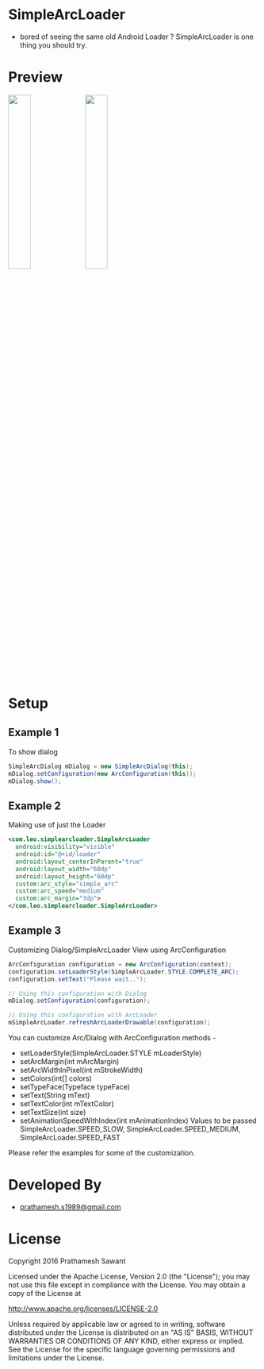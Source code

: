 # SimpleArcLoader
- bored of seeing the same old Android Loader ? SimpleArcLoader is one thing you should try. 

# Preview 
<img src="https://github.com/generic-leo/SimpleArcLoader/blob/master/preview/simplearcdialog_1.gif" width="30%">
<img src="https://github.com/generic-leo/SimpleArcLoader/blob/master/preview/simplearcdialog_2.gif" width="30%">

# Setup


## Example 1
To show dialog
```java
SimpleArcDialog mDialog = new SimpleArcDialog(this);
mDialog.setConfiguration(new ArcConfiguration(this));
mDialog.show();
```
## Example 2 
Making use of just the Loader
```xml
<com.leo.simplearcloader.SimpleArcLoader
  android:visibility="visible"
  android:id="@+id/loader"
  android:layout_centerInParent="true"
  android:layout_width="60dp"
  android:layout_height="60dp"
  custom:arc_style="simple_arc"
  custom:arc_speed="medium"
  custom:arc_margin="3dp">
</com.leo.simplearcloader.SimpleArcLoader>
```
## Example 3
Customizing Dialog/SimpleArcLoader View using ArcConfiguration 
```java
ArcConfiguration configuration = new ArcConfiguration(context);
configuration.setLoaderStyle(SimpleArcLoader.STYLE.COMPLETE_ARC);
configuration.setText("Please wait..");

// Using this configuration with Dialog 
mDialog.setConfiguration(configuration);

// Using this configuration with ArcLoader
mSimpleArcLoader.refreshArcLoaderDrawable(configuration);
```

You can customize Arc/Dialog with ArcConfiguration methods -
- setLoaderStyle(SimpleArcLoader.STYLE mLoaderStyle)
- setArcMargin(int mArcMargin)
- setArcWidthInPixel(int mStrokeWidth)
- setColors(int[] colors)
- setTypeFace(Typeface typeFace)
- setText(String mText)
- setTextColor(int mTextColor)
- setTextSize(int size)
- setAnimationSpeedWithIndex(int mAnimationIndex) 
Values to be passed SimpleArcLoader.SPEED_SLOW, SimpleArcLoader.SPEED_MEDIUM, SimpleArcLoader.SPEED_FAST

Please refer the examples for some of the customization. 

# Developed By
- prathamesh.s1989@gmail.com

# License

  Copyright 2016 Prathamesh Sawant

  Licensed under the Apache License, Version 2.0 (the "License");
  you may not use this file except in compliance with the License.
  You may obtain a copy of the License at

  http://www.apache.org/licenses/LICENSE-2.0

  Unless required by applicable law or agreed to in writing, software
  distributed under the License is distributed on an "AS IS" BASIS,
  WITHOUT WARRANTIES OR CONDITIONS OF ANY KIND, either express or implied.
  See the License for the specific language governing permissions and
  limitations under the License.

